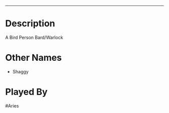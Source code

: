 --------------------------------------------------------------------------------
# Description
A Bird Person Bard/Warlock

# Other Names
* Shaggy

# Played By
#Aries